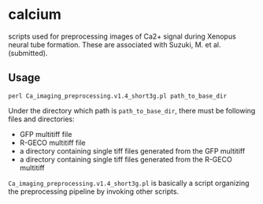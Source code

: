# calcium
scripts used for preprocessing images of Ca2+ signal during Xenopus neural tube formation. These are associated with Suzuki, M. et al. (submitted).

## Usage
```
perl Ca_imaging_preprocessing.v1.4_short3g.pl path_to_base_dir
```

Under the directory which path is `path_to_base_dir`, there must be following files and directories:
- GFP multitiff file
- R-GECO multitiff file
- a directory containing single tiff files generated from the GFP multitiff
- a directory containing single tiff files generated from the R-GECO multitiff

`Ca_imaging_preprocessing.v1.4_short3g.pl` is basically a script organizing the preprocessing pipeline by invoking other scripts.

